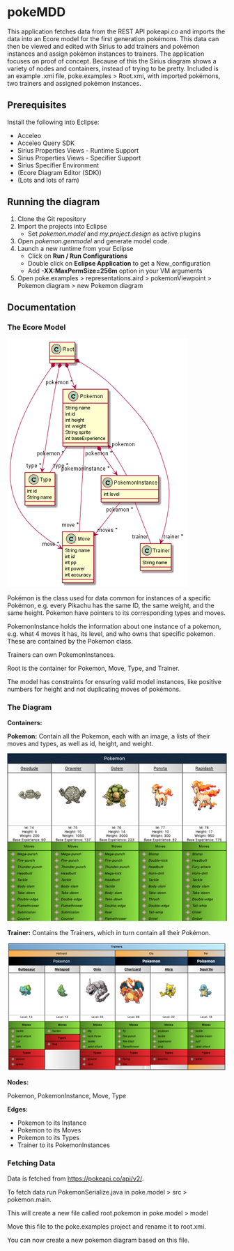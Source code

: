 # pokeMDD

This application fetches data from the REST API pokeapi.co and imports the data into an Ecore model for the first generation pokémons. This data can then be viewed and edited with Sirius to add trainers and pokémon instances and assign pokémon instances to trainers. The application focuses on proof of concept. Because of this the Sirius diagram shows a variety of nodes and containers, instead of trying to be pretty. Included is an example .xmi file, poke.examples > Root.xmi, with imported pokémons, two trainers and assigned pokémon instances.

## Prerequisites

Install the following into Eclipse:
* Acceleo
* Acceleo Query SDK
* Sirius Properties Views - Runtime Support
* Sirius Properties Views - Specifier Support
* Sirius Specifier Environment
* (Ecore Diagram Editor (SDK))
* (Lots and lots of ram)

## Running the diagram

1. Clone the Git repository
2. Import the projects into Eclipse
    * Set _pokemon.model_ and _my.project.design_ as active plugins
4. Open _pokemon.genmodel_ and generate model code.
3. Launch a new runtime from your Eclipse
    * Click on **Run / Run Configurations**
    * Double click on **Eclipse Application** to get a New_configuration
    * Add **-XX:MaxPermSize=256m** option in your VM arguments
4. Open poke.examples > representations.aird > pokemonViewpoint > Pokemon diagram > new Pokemon diagram


## Documentation

### The Ecore Model

![PlantUML diagram of Ecore model](pokemon_plantUML.png)

Pokémon is the class used for data common for instances of a specific Pokémon, e.g. every Pikachu has the same ID, the same weight, and the same height. Pokemon have pointers to its corresponding types and moves.

PokemonInstance holds the information about one instance of a pokemon, e.g. what 4 moves it has, its level, and who owns that specific pokemon. These are contained by the Pokemon class.

Trainers can own PokemonInstances. 

Root is the container for Pokemon, Move, Type, and Trainer.

The model has constraints for ensuring valid model instances, like positive numbers for height and not duplicating moves of pokémons.

### The Diagram

**Containers:**

**Pokemon:** Contain all the Pokemon, each with an  image, a lists of their moves and types, as well as id, height, and weight.

![Pokemon Container](pokemen.png)

**Trainer:** Contains the Trainers, which in turn contain all their Pokémon. 

![Trainer Container](trainers.png)

**Nodes:**

Pokemon, PokemonInstance, Move, Type

**Edges:**

* Pokemon to its Instance
* Pokemon to its Moves
* Pokemon to its Types
* Trainer to its PokemonInstances

### Fetching Data

Data is fetched from https://pokeapi.co/api/v2/.

To fetch data run PokemonSerialize.java in poke.model > src > pokemon.main.

This will create a new file called root.pokemon in poke.model > model

Move this file to the poke.examples project and rename it to root.xmi.

You can now create a new pokemon diagram based on this file.

